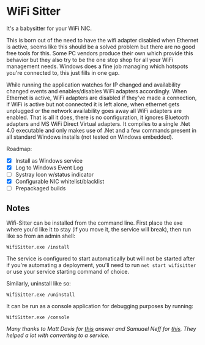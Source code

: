 # WiFi Sitter
It's a babysitter for your WiFi NIC.  

This is born out of the need to have the wifi adapter disabled when Ethernet is
active, seems like this should be a solved problem but there are no good free
tools for this. Some PC vendors produce their own which provide this behavior
but they also try to be the one stop shop for all your WiFi management needs.
Windows does a fine job managing which hotspots you're connected to, this just
fills in one gap.

While running the application watches for IP changed and availability changed
events and enables/disables WiFi adapters accordingly. When Ethernet is active,
WiFi adapters are disabled if they've made a connection, if WiFi is active but
not connected it is left alone, when ethernet gets unplugged or the network
availability goes away all WiFi adapters are enabled. That is all it does,
there is no configuration, it ignores Bluetooth adapters and MS WiFi Direct
Virtual adapters. It compiles to a single .Net 4.0 executable and only makes
use of .Net and a few commands present in all standard Windows installs (not
tested on Windows embedded).

Roadmap:

-  [x] Install as Windows service
-  [x] Log to Windows Event Log
-  [ ] Systray Icon w/status indicator
-  [x] Configurable NIC whitelist/blacklist
-  [ ] Prepackaged builds

## Notes

Wifi-Sitter can be installed from the command line. First place the exe where
you'd like it to stay (if you move it, the service will break), then run like
so from an admin shell:  
  
`WifiSitter.exe /install`  
  
The service is configured to start automatically but will not be started after
if you're automating a deployment, you'll need to run `net start wifisitter`
or use your service starting command of choice. 
  
Similarly, uninstall like so:  
  
`WifiSitter.exe /uninstall`  
  
It can be run as a console application for debugging purposes by running:  
  
`WifiSitter.exe /console` 


*Many thanks to Matt Davis for  [this](http://stackoverflow.com/a/4865893/977627) answer
and Samuael Neff for [this](http://stackoverflow.com/a/12282179/977627). They helped a lot with converting to a service.*


